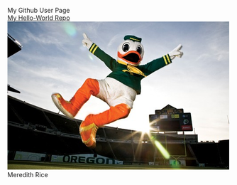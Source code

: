 My Github User Page <br>
[My Hello-World Repo](https://github.com/mrice4/hello-world.git)
<br>
![puddles](images/puddles.jpg)
Meredith Rice
